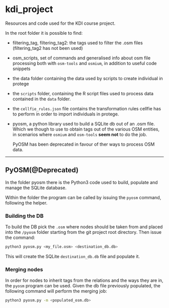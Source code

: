 # kdi_project
Resources and code used for the KDI course project.

In the root folder it is possible to find:

* filtering_tag, filtering_tag2: the tags used to filter the .osm files (filtering_tag2 has not been used)
* osm_scripts, set of commands and generalised info about osm file processing
  both with `osm-tools` and `osmium`, in addition to useful code snippets
* the data folder containing the data used by scripts to create individual in protege
* the `scripts` folder, containing the R script files used to process data contained
  in the `data` folder.
* the `cellfie_rules.json` file contains the transformation rules cellfie
  has to perform in order to import individuals in protege.
* pyosm, a python library used to build a SQLite db out of an .osm file.
  Which we though to use to obtain tags out of the various OSM entities, in
  scenarios where `osmium` and `osm-tools` **seem not** to do the job.

	PyOSM has been deprecated in favour of ther ways to process OSM data.


____

## PyOSM(@Deprecated)

In the folder pyosm there is the Python3 code used to build, populate
and manage the SQLite database.

Within the folder the program can be called by issuing the `pyosm` command,
following the helper.

### Building the DB

To build the DB pick the `.osm` where nodes should be
taken from and placed into the `/pyosm` folder starting
from the git project root directory. Then issue the command:

```bash
python3 pyosm.py <my_file.osm> <destination_db.db>
```

This will create the SQLite `destination_db.db` file and
populate it.

### Merging nodes

In order for nodes to inherit tags from the relations and the
ways they are in, the `pyosm` program can be
used. Given the db file previously populated, the
following command will perform the merging job:

```bash
python3 pyosm.py -m <populated_osm.db>
```

